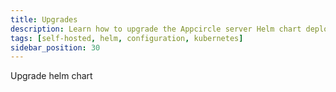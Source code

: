 ```yaml
---
title: Upgrades
description: Learn how to upgrade the Appcircle server Helm chart deployment
tags: [self-hosted, helm, configuration, kubernetes]
sidebar_position: 30
---
```


Upgrade helm chart